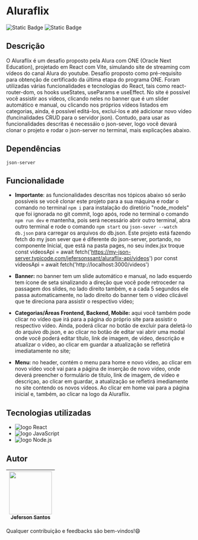 # Aluraflix

![Static Badge](https://img.shields.io/badge/dependency-json_server-orange) ![Static Badge](https://img.shields.io/badge/realese_date-Jully-orange)
 
## Descrição
O Aluraflix é um desafio proposto pela Alura com ONE (Oracle Next Education), projetado em React com Vite, simulando site de streaming com vídeos do canal Alura do youtube. Desafio proposto como pré-requisito para obtenção de certificado da última etapa do programa ONE. Foram utilizadas várias funcionalidades e tecnologias do React, tais como react-router-dom, os hooks useStates, useParams e useEffect. No site é possível você assistir aos vídeos, clicando neles no banner que é um slider automático e manual, ou clicando nos próprios vídeos listados em categorias, ainda, é possível editá-los, excluí-los e até adicionar novo vídeo (funcinalidades CRUD para o servidor json). Contudo, para usar as funcionalidades descritas é necessáio o json-sever, logo você devará clonar o projeto e rodar o json-server no terminal, mais explicações abaixo.

## Dependências 
`json-server`

## Funcionalidade
* **Importante**: as funcionalidades descritas nos tópicos abaixo só serão possíveis se você clonar este projeto para a sua máquina e rodar o comando no terminal `npm i` para instalação do diretório "node_models" que foi ignorada no git commit, logo após, rode no terminal o comando `npm run dev` e mantenha, pois será necessário abrir outro terminal, abra outro terminal e rode o comando `npm start` ou `json-sever --watch db.json` para carregar os arquivos do db.json. Este projeto está fazendo fetch do my json sever que é diferente do json-server, portando, no componente Inicial, que está na pasta pages, no seu index.jsx troque const videosApi = await fetch('https://my-json-server.typicode.com/jefersonssant/aluraflix-api/videos') por const videosApi = await fetch('http://localhost:3000/videos')
  
* **Banner:** no banner tem um slide automático e manual, no lado esquerdo tem ícone de seta sinalizando a direção que você pode retroceder na passagem dos slides, no lado direito também, e a cada 5 segundos ele passa automaticamente, no lado direito do banner tem o vídeo clicável que te direciona para assistir o respectivo vídeo;
  
* **Categorias/Áreas Frontend, Backend, Mobile:** aqui você também pode clicar no vídeo que irá para a página do próprio site para assistir o respectivo vídeo. Ainda, poderá clicar no botão de excluir para deletá-lo do arquivo db.json, e ao clicar no botão de editar vai abrir uma modal onde você poderá editar título, link de imagem, de vídeo, descrição e atualizar o vídeo, ao clicar em guardar a atualização se refletirá imediatamente no site;
  
* **Menu**: no header, contém o menu para home e novo vídeo, ao clicar em novo vídeo você vai para a página de inserção de novo vídeo, onde deverá preencher o formulário de título, link de imagem, de vídeo e descriçao, ao clicar em guardar, a atualização se refletirá imediamente no site contendo os novos vídeos. Ao clicar em home vai para a página inicial e, também, ao clicar na logo da Aluraflix.

## Tecnologias utilizadas
* <img src="https://img.shields.io/badge/React-20232A?style=for-the-badge&logo=react&logoColor=61DAFB" alt="logo React"/>
* <img src="https://img.shields.io/badge/JavaScript-323330?style=for-the-badge&logo=javascript&logoColor=F7DF1E" alt="logo JavaScript">
* <img src="https://img.shields.io/badge/Node.js-43853D?style=for-the-badge&logo=node.js&logoColor=white" alt="logo Node.js">
## Autor
| [<img loading="lazy" src="https://avatars.githubusercontent.com/u/133176621?v=4" width=115><br><sub text-decoration="none">Jeferson Santos</sub>](https://github.com/jefersonssant) |
| :---: |

Qualquer contribuição e feedbacks são bem-vindos!😄
